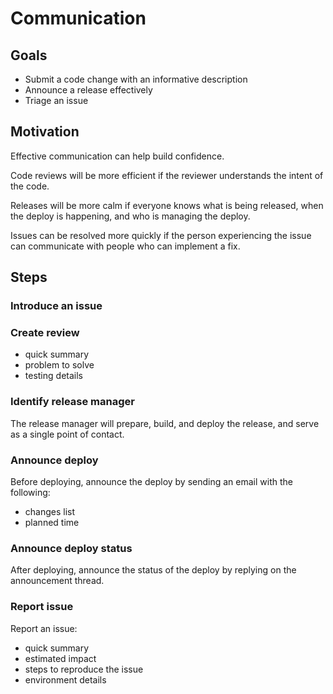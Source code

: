 # Communication

## Goals

* Submit a code change with an informative description
* Announce a release effectively
* Triage an issue

## Motivation

Effective communication can help build confidence.

Code reviews will be more efficient if the reviewer understands the intent of the code.

Releases will be more calm if everyone knows what is being released, when the deploy is happening, and who is managing the deploy.

Issues can be resolved more quickly if the person experiencing the issue can communicate with people who can implement a fix.

## Steps

### Introduce an issue

### Create review

* quick summary
* problem to solve
* testing details

### Identify release manager

The release manager will prepare, build, and deploy the release, and serve as a single point of contact.

### Announce deploy

Before deploying, announce the deploy by sending an email with the following:
* changes list
* planned time

### Announce deploy status

After deploying, announce the status of the deploy by replying on the announcement thread.

### Report issue

Report an issue:
* quick summary
* estimated impact
* steps to reproduce the issue
* environment details
